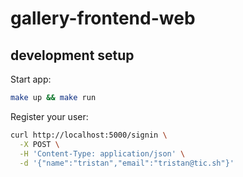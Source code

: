 # gallery-frontend-web

## development setup

Start app:
```bash
make up && make run
```

Register your user:
```bash
curl http://localhost:5000/signin \
  -X POST \
  -H 'Content-Type: application/json' \
  -d '{"name":"tristan","email":"tristan@tic.sh"}'
```
